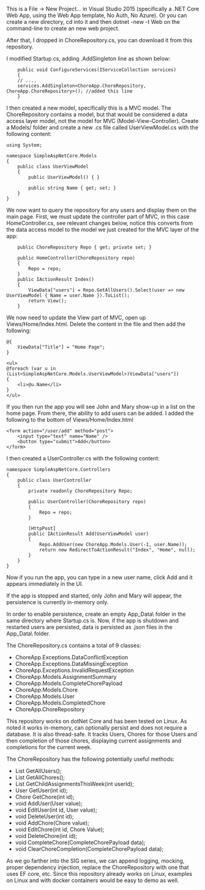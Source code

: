 This is a File -> New Project... in Visual Studio 2015 (specifically a .NET Core Web App, using the Web App template, No Auth, No Azure). Or you can create a new directory, cd into it and then dotnet -new -t Web on the command-line to create an new web project.

After that, I dropped in ChoreRepository.cs, you can download it from this repository.

I modified Startup.cs, adding .AddSingleton line as shown below:
```
    public void ConfigureServices(IServiceCollection services)
    {
	// ....
	services.AddSingleton<ChoreApp.ChoreRepository, ChoreApp.ChoreRepository>(); //added this line
    }
```	

I then created a new model, specifically this is a MVC model. The ChoreRepository contains a model, but that would be considered a data access layer model, not the model for MVC (Model-View-Controller). Create a Models/ folder and create a new .cs file called UserViewModel.cs with the following content:
```
using System;

namespace SimpleAspNetCore.Models
{
    public class UserViewModel
    {
        public UserViewModel() { }

        public string Name { get; set; }
    }
}
```

We now want to query the repository for any users and display them on the main page. First, we must update the controller part of MVC, in this case HomeController.cs, see relevant changes below, notice this converts from the data access model to the model we just created for the MVC layer of the app:
```
	public ChoreRepository Repo { get; private set; }

 	public HomeController(ChoreRepository repo)
	{
		Repo = repo;
	}
	public IActionResult Index()
	{
		ViewData["users"] = Repo.GetAllUsers().Select(user => new UserViewModel { Name = user.Name }).ToList();
		return View();
	}
```

We now need to update the View part of MVC, open up Views/Home/Index.html. Delete the content in the file and then add the following:
```
@{
    ViewData["Title"] = "Home Page";
}

<ul>
@foreach (var u in (List<SimpleAspNetCore.Models.UserViewModel>)ViewData["users"])
{
    <li>@u.Name</li>
}
</ul>
```
If you then run the app you will see John and Mary show-up in a list on the home page.
From there, the ability to add users can be added. I added the following to the bottom of Views/Home/Index.html
```
<form action="/user/add" method="post">
    <input type="text" name="Name" />
    <button type="submit">Add</button>
</form> 
```
I then created a UserController.cs with the following content:
```
namespace SimpleAspNetCore.Controllers
{
    public class UserController
    {
        private readonly ChoreRepository Repo;

        public UserController(ChoreRepository repo)
        {
            Repo = repo;
        }

        [HttpPost]
        public IActionResult Add(UserViewModel user)
        {
            Repo.AddUser(new ChoreApp.Models.User(-1, user.Name));
            return new RedirectToActionResult("Index", "Home", null);
        }
    }
}
```
Now if you run the app, you can type in a new user name, click Add and it appears immediately in the UI.

If the app is stopped and started, only John and Mary will appear, the persistence is currently in-memory only.

In order to enable persistence, create an empty App_Data\ folder in the same directory where Startup.cs is. Now, if the app is shutdown and restarted users are persisted, data is persisted as .json files in the App_Data\ folder.

The ChoreRepository.cs contains a total of 9 classes:
 * ChoreApp.Exceptions.DataConflictException
 * ChoreApp.Exceptions.DataMissingException
 * ChoreApp.Exceptions.InvalidRequestException
 * ChoreApp.Models.AssignmentSummary
 * ChoreApp.Models.CompleteChorePayload
 * ChoreApp.Models.Chore
 * ChoreApp.Models.User
 * ChoreApp.Models.CompletedChore
 * ChoreApp.ChoreRepository
 
This repository works on dotNet Core and has been tested on Linux. As noted it works in-memory, can optionally persist and does not require a database. It is also thread-safe.
It tracks Users, Chores for those Users and then completion of those chores, displaying current assignments and completions for the current week.

The ChoreRepository has the following potentially useful methods:
 * List<User> GetAllUsers();
 * List<Chore> GetAllChores();
 * List<AssignmentSummary> GetChildAssignmentsThisWeek(int userId);
 * User GetUser(int id);
 * Chore GetChore(int id);
 * void AddUser(User value);
 * void EditUser(int id, User value);
 * void DeleteUser(int id);
 * void AddChore(Chore value);
 * void EditChore(int id, Chore Value);
 * void DeleteChore(int id);
 * void CompleteChore(CompleteChorePayload data);
 * void ClearChoreCompletion(CompleteChorePayload data);
 
	
As we go farther into the SIG series, we can append logging, mocking, proper dependency injection, replace the ChoreRepository with one that uses EF core, etc.
Since this repository already works on Linux, examples on Linux and with docker containers would be easy to demo as well.

